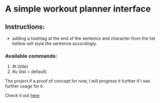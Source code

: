 # A simple workout planner interface

## Instructions:

- adding a hashtag at the end of the sentence and character from the list bellow will style the sentence accordingly.

### Available commands:

1. #t (title)
2. #u (list = default)


The project if a proof of concept for now, I will progress it further if I see further usage for it.

Check it out [here](https://sukalas.github.io/workout/)


